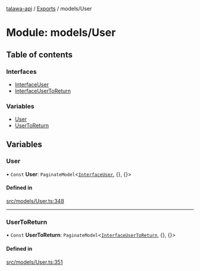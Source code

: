 [talawa-api](../README.md) / [Exports](../modules.md) / models/User

# Module: models/User

## Table of contents

### Interfaces

- [InterfaceUser](../interfaces/models_User.InterfaceUser.md)
- [InterfaceUserToReturn](../interfaces/models_User.InterfaceUserToReturn.md)

### Variables

- [User](models_User.md#user)
- [UserToReturn](models_User.md#usertoreturn)

## Variables

### User

• `Const` **User**: `PaginateModel`\<[`InterfaceUser`](../interfaces/models_User.InterfaceUser.md), {}, {}\>

#### Defined in

[src/models/User.ts:348](https://github.com/PalisadoesFoundation/talawa-api/blob/fe9d65c/src/models/User.ts#L348)

___

### UserToReturn

• `Const` **UserToReturn**: `PaginateModel`\<[`InterfaceUserToReturn`](../interfaces/models_User.InterfaceUserToReturn.md), {}, {}\>

#### Defined in

[src/models/User.ts:351](https://github.com/PalisadoesFoundation/talawa-api/blob/fe9d65c/src/models/User.ts#L351)
